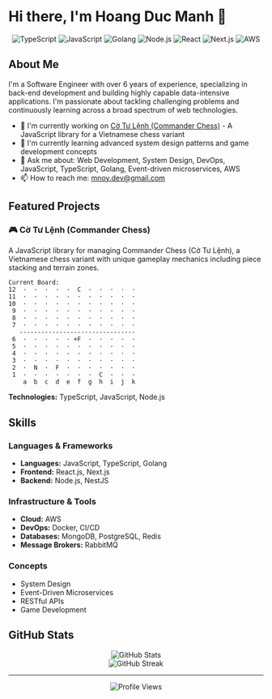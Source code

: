 # Hi there, I'm Hoang Duc Manh 👋

<div align="center">
  <img src="https://img.shields.io/badge/TypeScript-007ACC?style=for-the-badge&logo=typescript&logoColor=white" alt="TypeScript"/>
  <img src="https://img.shields.io/badge/JavaScript-F7DF1E?style=for-the-badge&logo=javascript&logoColor=black" alt="JavaScript"/>
  <img src="https://img.shields.io/badge/Go-00ADD8?style=for-the-badge&logo=go&logoColor=white" alt="Golang"/>
  <img src="https://img.shields.io/badge/Node.js-43853D?style=for-the-badge&logo=node.js&logoColor=white" alt="Node.js"/>
  <img src="https://img.shields.io/badge/React-20232A?style=for-the-badge&logo=react&logoColor=61DAFB" alt="React"/>
  <img src="https://img.shields.io/badge/Next.js-000000?style=for-the-badge&logo=next.js&logoColor=white" alt="Next.js"/>
  <img src="https://img.shields.io/badge/AWS-232F3E?style=for-the-badge&logo=amazon-aws&logoColor=white" alt="AWS"/>
</div>

## About Me

I'm a Software Engineer with over 6 years of experience, specializing in back-end development and building highly capable data-intensive applications. I'm passionate about tackling challenging problems and continuously learning across a broad spectrum of web technologies.

- 🔭 I'm currently working on [Cờ Tư Lệnh (Commander Chess)](https://github.com/mnoyd/cotulenh-monorepo) - A JavaScript library for a Vietnamese chess variant
- 🌱 I'm currently learning advanced system design patterns and game development concepts
- 💬 Ask me about: Web Development, System Design, DevOps, JavaScript, TypeScript, Golang, Event-driven microservices, AWS
- 📫 How to reach me: [mnoy.dev@gmail.com](mailto:mnoy.dev@gmail.com)

## Featured Projects

### 🎮 Cờ Tư Lệnh (Commander Chess)

A JavaScript library for managing Commander Chess (Cờ Tư Lệnh), a Vietnamese chess variant with unique gameplay mechanics including piece stacking and terrain zones.

```
Current Board:
12  ·  ·  ·  ·  ·  C  ·  ·  ·  ·  · 
11  ·  ·  ·  ·  ·  ·  ·  ·  ·  ·  · 
10  ·  ·  ·  ·  ·  ·  ·  ·  ·  ·  · 
 9  ·  ·  ·  ·  ·  ·  ·  ·  ·  ·  · 
 8  ·  ·  ·  ·  ·  ·  ·  ·  ·  ·  · 
 7  ·  ·  ·  ·  ·  ·  ·  ·  ·  ·  · 
   --------------------------------
 6  ·  ·  ·  ·  · +F  ·  ·  ·  ·  · 
 5  ·  ·  ·  ·  ·  ·  ·  ·  ·  ·  · 
 4  ·  ·  ·  ·  ·  ·  ·  ·  ·  ·  · 
 3  ·  ·  ·  ·  ·  ·  ·  ·  ·  ·  · 
 2  ·  N  ·  F  ·  ·  ·  ·  ·  ·  · 
 1  ·  ·  ·  ·  ·  ·  ·  C  ·  ·  · 
    a  b  c  d  e  f  g  h  i  j  k
```

**Technologies:** TypeScript, JavaScript, Node.js

## Skills

### Languages & Frameworks
- **Languages:** JavaScript, TypeScript, Golang
- **Frontend:** React.js, Next.js
- **Backend:** Node.js, NestJS

### Infrastructure & Tools
- **Cloud:** AWS
- **DevOps:** Docker, CI/CD
- **Databases:** MongoDB, PostgreSQL, Redis
- **Message Brokers:** RabbitMQ

### Concepts
- System Design
- Event-Driven Microservices
- RESTful APIs
- Game Development

## GitHub Stats

<div align="center">
  <img src="https://github-readme-stats.vercel.app/api?username=mnoyd&show_icons=true&theme=tokyonight" alt="GitHub Stats" />
</div>

<div align="center">
  <img src="https://github-readme-streak-stats.herokuapp.com/?user=mnoyd&theme=tokyonight" alt="GitHub Streak" />
</div>

---

<div align="center">
  <img src="https://komarev.com/ghpvc/?username=mnoyd&color=blue" alt="Profile Views" />
</div>
